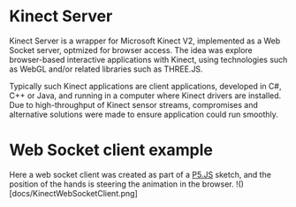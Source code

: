 
# Kinect Server
Kinect Server is a wrapper for Microsoft Kinect V2, implemented as a Web Socket server, optmized for browser access.
The idea was explore browser-based interactive applications with Kinect, using technologies such as WebGL and/or related libraries such as THREE.JS. 

Typically such Kinect applications are client applications, developed in C#, C++ or Java, and running in a computer where Kinect drivers are installed.
Due to high-throughput of Kinect sensor streams, compromises and alternative solutions were made to ensure application could run smoothly.

# Web Socket client example
Here a web socket client was created as part of a [P5.JS](https://p5js.org) sketch, and the position of the hands is steering the animation in the browser. 
!()[docs/KinectWebSocketClient.png]

